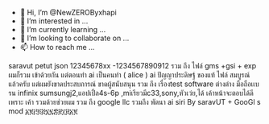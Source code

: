 - 👋 Hi, I’m @NewZEROByxhapi
- 👀 I’m interested in ...
- 🌱 I’m currently learning ...
- 💞️ I’m looking to collaborate on ...
- 📫 How to reach me ...

<!---
NewZEROByxhapi/NewZEROByxhapi is a ✨ special ✨ repository because its `README.md` (this file) appears on your GitHub profile.
You can click the Preview link to take a look at your changes.
--->
saravut petut
json 12345678xx -1234567890912 
รวม ถึง ไฟล์ gms +gsi + exp ผมก็รวม เข้าด้วยกัน แต่ตอนทำ ai เป็นคนทำ  ( alice )
ai ปัญญาประดิษฐ์ ของแท้ 
ไฟล์ สมบูรณ์ แล้วครับ แต่ผมยังขาดประสบการณ์ ขาดผู้สนับสนุน
รวม ถึง เรื่องtest software ต่างต่าง มือถือเเบรน infinix sumsungj2,แอปเปิ้ล4s-6p ,miเรียวมีc33,sony,หัวเว่ย,ได้ เค้าหน้าจะตอบได้ดี เพราะ เค้า รวมด้วยช่วยผม รวม ถึง google llc
รวมถึง พัตนา ai siri By saravUT + GooGl s mod
               ፩፪፫፬፭፮፯፰፱፲፱፩፪
